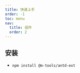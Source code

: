 ```yaml
---
title: 快速上手
order: -1
toc: menu
nav:
  title: 组件
  order: 2
---
```


## 安装

- `npm install @m-tools/antd-ext`
